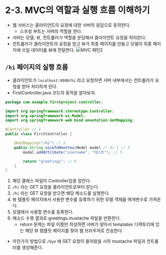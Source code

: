 # 2-3. MVC의 역할과 실행 흐름 이해하기
- 웹 서비스는 클라이언트의 요청에 대한 서버의 응답으로 동작한다.
	- 스프링 부트는 서버의 역할을 한다.
- 서버는 모델, 뷰, 컨트롤러가 역할을 분담해서 클라이언트 요청을 처리한다.
- 컨트롤러가 클라이언트의 요청을 받고 뷰가 최종 페이지를 만들고 모델이 최종 페이지에 쓰일 데이터를 뷰에 전달한다.
![MVC 패턴2](/media/서적/코딩%20자율학습%20스프링부트3%20자바%20백엔드%20개발%20입문/Part%201.%20스프링%20부트%20개요/2.%20MVC%20패턴%20이해와%20실습/MVC%20패턴2.svg)
##  `/hi` 페이지의 실행 흐름
- 클라이언트가 `localhost:8080/hi` 라고 요청하면 서버 내부에서는 컨트롤러가 요청을 받아 처리하게 된다.
- FirstController.java 코드의 동작을 알아보자.
```java
package com.example.firstproject.controller;

import org.springframework.stereotype.Controller;
import org.springframework.ui.Model;
import org.springframework.web.bind.annotation.GetMapping;

@Controller // 1
public class FirstController {

    @GetMapping("/hi") // 2
    public String niceToMeetYou(Model model // 4) { // 3
        model.addAttribute("username", "테스트"); // 5

        return "greetings"; // 6
    }
}
```
1. 해당 클래스 파일이 Controller임을 알린다.
2. `/hi` 라는 GET 요청을 클라이언트로부터 받는다.
3. `/hi` 라는 GET 요청을 받으면 해당 메소드를 실행한다.
4. 뷰 템플릿 페이지에서 사용한 변수를 등록하기 위한 모델 객체를 매개변수로 가져온다.
5. 모델에서 사용할 변수를 등록한다.
6. 메소드 수행 결과로 greetings.mustache 파일을 반환한다.
	- return 문제는 파일 이름만 작성하면 서버가 알아서 templates 디렉토리에 있는 해당 뷰 템플릿 페이지를 찾아 웹 브라우저로 전송한다.

- 마찬가지 방법으로 `/bye` 에 GET 요청이 들어왔을 시의  mustache 파일과 컨트롤러를 생성해준다.